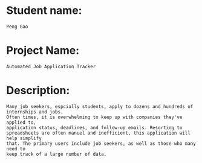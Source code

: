 # Student name: 
    Peng Gao
# Project Name: 
    Automated Job Application Tracker 
# Description: 
    Many job seekers, espcially students, apply to dozens and hundreds of internships and jobs. 
    Often times, it is overwhelming to keep up with companies they've applied to, 
    application status, deadlines, and follow-up emails. Resorting to 
    spreadsheets are often manuel and inefficient, this application will help simplify 
    that. The primary users include job seekers, as well as those who many need to 
    keep track of a large number of data.
